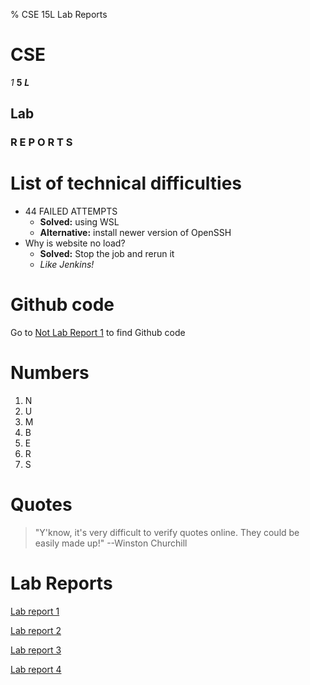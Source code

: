 % CSE 15L Lab Reports

# CSE

*1*
**5**
***L***

## Lab

### R E P O R T S


# List of technical difficulties

* 44 FAILED ATTEMPTS
    * **Solved:** using WSL
    * **Alternative:** install newer version of OpenSSH
* Why is website no load?
    * **Solved:** Stop the job and rerun it
    * *Like Jenkins!*

# Github code

Go to [Not Lab Report 1](not-lab-report-1-week-2.html) to find Github code

# Numbers

1. N
1. U
1. M
1. B
1. E
1. R
1. S

# Quotes

> "Y'know, it's very difficult to verify quotes online. They could be easily made up!" --Winston Churchill

# Lab Reports

[Lab report 1](Week2LabReport.html)

[Lab report 2](Week4LabReport2.html)

[Lab report 3](Week6LabReport3.html)

[Lab report 4](Week8LabReport4.html) 

